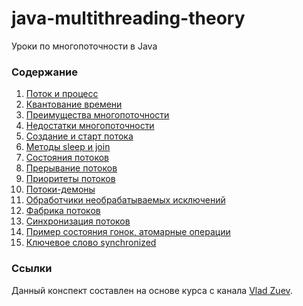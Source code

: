 # java-multithreading-theory
Уроки по многопоточности в Java

### Содержание
1. [Поток и процесс](tutorials/01_поток_и_процесс.md)
2. [Квантование времени](tutorials/02_квантование_времени.md)
3. [Преимущества многопоточности](tutorials/03_преимущества.md)
4. [Недостатки многопоточности](tutorials/04_недостатки.md)
5. [Создание и старт потока](tutorials/05_методы_создания_потока.md)
6. [Методы sleep и join](tutorials/06_методы_sleep_join.md)
7. [Состояния потоков](tutorials/07_состояния_потоков.md)
8. [Прерывание потоков](tutorials/08_прерывание_потоков.md)
9. [Приоритеты потоков](tutorials/09_приоритеты_потоков.md)
10. [Потоки-демоны](tutorials/10_потоки_демоны.md)
11. [Обработчики необрабатываемых исключений](tutorials/11_обработчики.md) 
12. [Фабрика потоков](tutorials/12_фабрика_потоков.md) 
13. [Синхронизация потоков](tutorials/13_синхронизация.md) 
14. [Пример состояния гонок, атомарные операции](tutorials/14_состояние_гонки.md) 
15. [Ключевое слово synchronized](tutorials/15_synchronized.md) 

### Ссылки
Данный конспект составлен на основе курса с канала [Vlad Zuev](https://www.youtube.com/@vladzuev10).